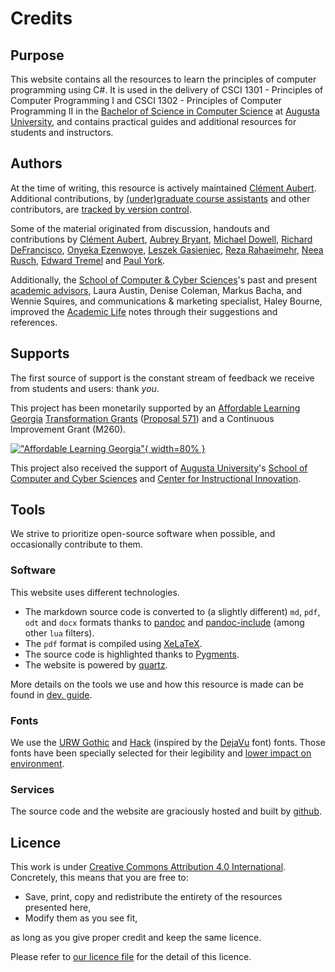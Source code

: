 # Credits

## Purpose

This website contains all the resources to learn the principles of computer programming using C#.
It is used in the delivery of CSCI 1301 - Principles of Computer Programming I and CSCI 1302 - Principles of Computer Programming II in the [Bachelor of Science in Computer Science](https://www.augusta.edu/ccs/bs-cs.php) at [Augusta University](https://www.augusta.edu), and contains practical guides and additional resources for students and instructors.

## Authors

At the time of writing, this resource is actively maintained [Clément Aubert](https://spots.augusta.edu/caubert/#contact). 
Additional contributions, by [(under)graduate course assistants](/docs/academic_life/ca) and other contributors, are [tracked by version control](https://github.com/princomp/princomp.github.io/graphs/contributors).

Some of the material originated from discussion, handouts and contributions by [Clément Aubert](http://spots.augusta.edu/caubert/), [Aubrey Bryant](https://www.linkedin.com/in/aubrey-bryant-61898176), [Michael Dowell](https://spots.augusta.edu/mdowell/), [Richard DeFrancisco](https://www.augusta.edu/faculty/directory/view.php?id=RDEFRANCISCO),  [Onyeka Ezenwoye](https://www.augusta.edu/faculty/directory/view.php?id=oezenwoye), [Leszek Gasieniec](https://cgi.csc.liv.ac.uk/~leszek/),  [Reza Rahaeimehr](https://www.augusta.edu/faculty/directory/view.php?id=RRAHAEIMEHR), [Neea Rusch](https://nkrusch.github.io/), [Edward Tremel](https://edwardtremel.com/) and [Paul York](https://www.augusta.edu/faculty/directory/view.php?id=pyork1).

Additionally, the [School of Computer & Cyber Sciences](https://www.augusta.edu/ccs/)'s past and present [academic advisors](https://www.augusta.edu/ccs/faculty.php#Staff), Laura Austin, Denise Coleman, Markus Bacha, and Wennie Squires, and communications & marketing specialist, Haley Bourne, improved the [Academic Life](/docs/academic_life) notes through their suggestions and references.

## Supports

The first source of support is the constant stream of feedback we receive from students and users: thank _you_.

This project has been monetarily supported by an [Affordable Learning Georgia](https://www.affordablelearninggeorgia.org/) [Transformation Grants](https://www.affordablelearninggeorgia.org/grants/overview/) ([Proposal 571](https://www.affordablelearninggeorgia.org/assets/documents/571-proposal.docx)) and a Continuous Improvement Grant (M260).

[!["Affordable Learning Georgia"](./img/ALG_Logo_hires.png){ width=80% }](https://www.affordablelearninggeorgia.org/)

This project also received the support of [Augusta University](https://www.augusta.edu/)'s [School of Computer and Cyber Sciences](https://www.augusta.edu/ccs/) and [Center for Instructional Innovation](https://www.augusta.edu/innovation/).

## Tools

We strive to prioritize open-source software when possible, and occasionally contribute to them.

### Software

This website uses different technologies.

- The markdown source code is converted to (a slightly different) `md`, `pdf`, `odt` and `docx` formats thanks to [pandoc](https://pandoc.org/) and [pandoc-include](https://github.com/DCsunset/pandoc-include) (among other `lua` filters).
- The `pdf` format is compiled using [XeLaTeX](https://tug.org/xetex/).
- The source code is highlighted thanks to [Pygments](https://pygments.org/).
- The website is powered by [quartz](https://quartz.jzhao.xyz/).

More details on the tools we use and how this resource is made can be found in [dev. guide](dev_guide).

### Fonts

We use the [URW Gothic](https://fontesk.com/gothic-typeface/) and [Hack](https://sourcefoundry.org/hack/) (inspired by the [DejaVu](https://sourcefoundry.org/hack/) font) fonts.
Those fonts have been specially selected for their legibility and [lower impact on environment](https://en.wikipedia.org/wiki/Century_Gothic#Printer_ink_usage).

### Services

The source code and the website are graciously hosted and built by [github](https://github.com/).

## Licence

This work is under [Creative Commons Attribution 4.0 International](https://creativecommons.org/licenses/by/4.0/).
Concretely, this means that you are free to:

- Save, print, copy and redistribute the entirety of the resources presented here,
- Modify them as you see fit,

as long as you give proper credit and keep the same licence.

Please refer to [our licence file](https://github.com/princomp/princomp.github.io/blob/main/license.md) for the detail of this licence.
